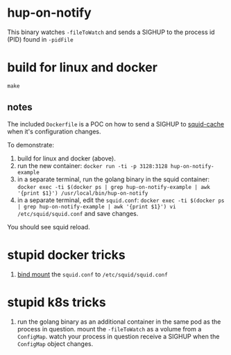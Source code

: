 # hup-on-notify

This binary watches `-fileToWatch` and sends a SIGHUP to the process id (PID) found in `-pidFile`

# build for linux and docker

`make`

## notes

The included `Dockerfile` is a POC on how to send a SIGHUP to [squid-cache](http://www.squid-cache.org) when it's configuration changes.

To demonstrate:
1. build for linux and docker (above).
2. run the new container: `docker run -ti -p 3128:3128 hup-on-notify-example`
3. in a separate terminal, run the golang binary in the squid container: `docker exec -ti $(docker ps | grep hup-on-notify-example | awk '{print $1}') /usr/local/bin/hup-on-notify`
4. in a separate terminal, edit the `squid.conf`: `docker exec -ti $(docker ps | grep hup-on-notify-example | awk '{print $1}') vi /etc/squid/squid.conf` and save changes.

You should see squid reload.

# stupid docker tricks
1. [bind mount](https://docs.docker.com/storage/bind-mounts/) the `squid.conf` to `/etc/squid/squid.conf`

# stupid k8s tricks
1. run the golang binary as an additional container in the same pod as the process in question.  mount the `-fileToWatch` as a volume from a `ConfigMap`.  watch your process in question receive a SIGHUP when the `ConfigMap` object changes.
